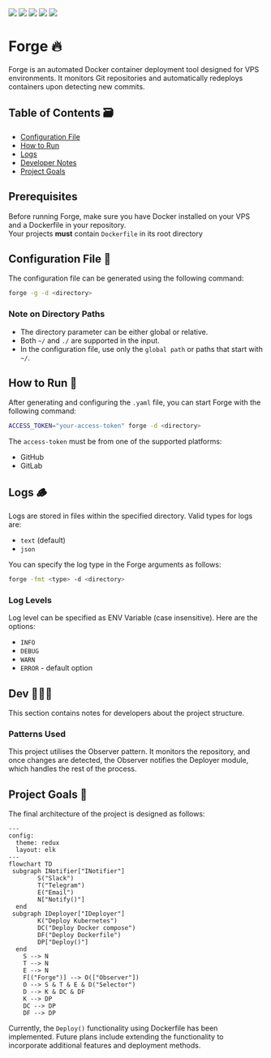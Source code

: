<div align="left">
  <img src="https://img.shields.io/badge/golang-242424?logo=go&style=for-the-badge&logoColor=00ADD8"/>
  <img src="https://img.shields.io/badge/github-242424?logo=github&style=for-the-badge&logoColor=ffffff"/>
  <img src="https://img.shields.io/badge/gitlab-242424?logo=gitlab&style=for-the-badge&logoColor=FC6D26"/>
  <img src="https://img.shields.io/badge/docker-242424?logo=docker&style=for-the-badge&logoColor=2496ED"/>
  <img src="https://img.shields.io/badge/kubernetes-242424?logo=kubernetes&style=for-the-badge&logoColor=326CE5"/>
</div>

# Forge 🔥

Forge is an automated Docker container deployment tool designed for VPS environments.
It monitors Git repositories and automatically redeploys containers upon detecting new commits.

## Table of Contents 🗃️

- [Configuration File](#configuration-file-)
- [How to Run](#how-to-run-)
- [Logs](#logs-)
- [Developer Notes](#dev-)
- [Project Goals](#project-goals-)

## Prerequisites

Before running Forge, make sure you have Docker installed on your VPS and a Dockerfile in your repository.  
Your projects **must** contain `Dockerfile` in its root directory

## Configuration File 🔧

The configuration file can be generated using the following command:

```sh
forge -g -d <directory>
```

### Note on Directory Paths

- The directory parameter can be either global or relative.
- Both `~/` and `./` are supported in the input.
- In the configuration file, use only the `global path` or paths that start with `~/`.

## How to Run 🐉

After generating and configuring the `.yaml` file, you can start Forge with the following command:

```sh
ACCESS_TOKEN="your-access-token" forge -d <directory>
```

The `access-token` must be from one of the supported platforms:

- GitHub
- GitLab

## Logs 🪵

Logs are stored in files within the specified directory. Valid types for logs are:

- `text` (default)
- `json`

You can specify the log type in the Forge arguments as follows:

```sh
forge -fmt <type> -d <directory>
```

### Log Levels

Log level can be specified as ENV Variable (case insensitive). Here are the options:

- `INFO`
- `DEBUG`
- `WARN`
- `ERROR` - default option

## Dev 🧑🏻‍💻

This section contains notes for developers about the project structure.

### Patterns Used

This project utilises the Observer pattern. It monitors the repository, and once changes are detected, the Observer notifies the Deployer module, which handles the rest of the process.  

## Project Goals 🎯

The final architecture of the project is designed as follows:

```mermaid
---
config:
  theme: redux
  layout: elk
---
flowchart TD
 subgraph INotifier["INotifier"]
        S("Slack")
        T("Telegram")
        E("Email")
        N["Notify()"]
  end
 subgraph IDeployer["IDeployer"]
        K("Deploy Kubernetes")
        DC("Deploy Docker compose")
        DF("Deploy Dockerfile")
        DP["Deploy()"]
  end
    S --> N
    T --> N
    E --> N
    F[("Forge")] --> O(["Observer"])
    O --> S & T & E & D("Selector")
    D --> K & DC & DF
    K --> DP
    DC --> DP
    DF --> DP
```

Currently, the `Deploy()` functionality using Dockerfile has been implemented. Future plans include extending the functionality to incorporate additional features and deployment methods.
